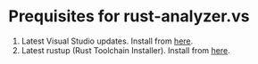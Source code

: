 # Prequisites for rust-analyzer.vs

1. Latest Visual Studio updates. Install from [here]("https://learn.microsoft.com/en-us/visualstudio/releases/2022/release-history").
1. Latest rustup (Rust Toolchain Installer). Install from [here](https://rustup.rs/).

